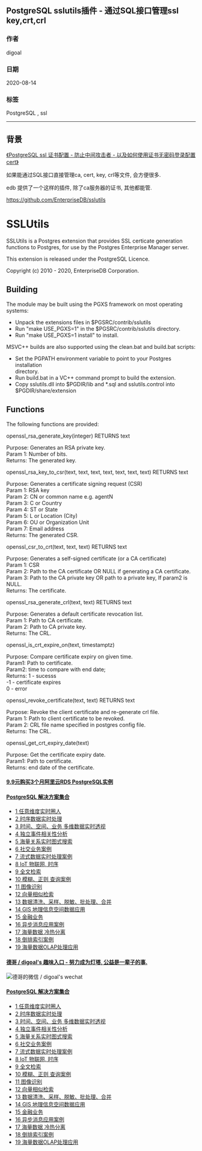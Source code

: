 ## PostgreSQL sslutils插件 - 通过SQL接口管理ssl key,crt,crl             
                
### 作者                
digoal                
                
### 日期                
2020-08-14                
                
### 标签                
PostgreSQL , ssl             
                
----                
                
## 背景               
[《PostgreSQL ssl 证书配置 - 防止中间攻击者 - 以及如何使用证书无密码登录配置cert》](../202006/20200619_01.md)      
    
如果能通过SQL接口直接管理ca, cert, key, crl等文件, 会方便很多.    
    
edb 提供了一个这样的插件, 除了ca服务器的证书, 其他都能管.     
    
https://github.com/EnterpriseDB/sslutils    
    
SSLUtils    
========    
    
SSLUtils is a Postgres extension that provides SSL certicate generation    
functions to Postgres, for use by the Postgres Enterprise Manager server.    
    
This extension is released under the PostgreSQL Licence.    
    
Copyright (c) 2010 - 2020, EnterpriseDB Corporation.    
    
Building    
--------    
    
The module may be built using the PGXS framework on most operating systems:    
    
- Unpack the extensions files in $PGSRC/contrib/sslutils    
- Run "make USE_PGXS=1" in the $PGSRC/contrib/sslutils directory.    
- Run "make USE_PGXS=1 install" to install.    
    
MSVC++ builds are also supported using the clean.bat and build.bat scripts:    
    
- Set the PGPATH environment variable to point to your Postgres installation    
  directory.    
- Run build.bat in a VC++ command prompt to build the extension.    
- Copy sslutils.dll into $PGDIR/lib and *.sql and sslutils.control into     
  $PGDIR/share/extension    
    
    
Functions    
---------    
    
The following functions are provided:    
    
openssl_rsa_generate_key(integer) RETURNS text    
    
Purpose: Generates an RSA private key.    
Param 1: Number of bits.    
Returns: The generated key.    
    
openssl_rsa_key_to_csr(text, text, text, text, text, text, text) RETURNS text    
    
Purpose: Generates a certificate signing request (CSR)    
Param 1: RSA key    
Param 2: CN or common name e.g. agentN    
Param 3: C or Country    
Param 4: ST or State    
Param 5: L or Location (City)    
Param 6: OU or Organization Unit    
Param 7: Email address    
Returns: The generated CSR.    
    
openssl_csr_to_crt(text, text, text) RETURNS text    
    
Purpose: Generates a self-signed certificate (or a CA certificate)    
Param 1: CSR    
Param 2: Path to the CA certificate OR NULL if generating a CA certificate.    
Param 3: Path to the CA private key OR path to a private key, If param2 is NULL.    
Returns: The certificate.    
    
openssl_rsa_generate_crl(text, text) RETURNS text    
    
Purpose: Generates a default certificate revocation list.    
Param 1: Path to CA certificate.    
Param 2: Path to CA private key.    
Returns: The CRL.    
    
openssl_is_crt_expire_on(text, timestamptz)    
    
Purpose: Compare certificate expiry on given time.    
Param1:  Path to certificate.    
Param2:  time to compare with end date;    
Returns: 1 - sucesss    
         -1 - certificate expires    
         0 - error    
    
openssl_revoke_certificate(text, text) RETURNS text    
    
Purpose: Revoke the client certificate and re-generate crl file.    
Param 1: Path to client certificate to be revoked.    
Param 2: CRL file name specified in postgres config file.    
Returns: The CRL.    
    
openssl_get_crt_expiry_date(text)    
    
Purpose: Get the certificate expiry date.    
Param1:  Path to certificate.    
Returns: end date of the certificate.    
    
    
    
  
  
  
  
  
  
  
  
  
#### [9.9元购买3个月阿里云RDS PostgreSQL实例](https://www.aliyun.com/database/postgresqlactivity "57258f76c37864c6e6d23383d05714ea")
  
  
#### [PostgreSQL 解决方案集合](https://yq.aliyun.com/topic/118 "40cff096e9ed7122c512b35d8561d9c8")
- [1 任意维度实时圈人](https://yq.aliyun.com/topic/118 "40cff096e9ed7122c512b35d8561d9c8")
- [2 时序数据实时处理](https://yq.aliyun.com/topic/118 "40cff096e9ed7122c512b35d8561d9c8")
- [3 时间、空间、业务 多维数据实时透视](https://yq.aliyun.com/topic/118 "40cff096e9ed7122c512b35d8561d9c8")
- [4 独立事件相关性分析](https://yq.aliyun.com/topic/118 "40cff096e9ed7122c512b35d8561d9c8")
- [5 海量关系实时图式搜索](https://yq.aliyun.com/topic/118 "40cff096e9ed7122c512b35d8561d9c8")
- [6 社交业务案例](https://yq.aliyun.com/topic/118 "40cff096e9ed7122c512b35d8561d9c8")
- [7 流式数据实时处理案例](https://yq.aliyun.com/topic/118 "40cff096e9ed7122c512b35d8561d9c8")
- [8 IoT 物联网, 时序](https://yq.aliyun.com/topic/118 "40cff096e9ed7122c512b35d8561d9c8")
- [9 全文检索](https://yq.aliyun.com/topic/118 "40cff096e9ed7122c512b35d8561d9c8")
- [10 模糊、正则 查询案例](https://yq.aliyun.com/topic/118 "40cff096e9ed7122c512b35d8561d9c8")
- [11 图像识别](https://yq.aliyun.com/topic/118 "40cff096e9ed7122c512b35d8561d9c8")
- [12 向量相似检索](https://yq.aliyun.com/topic/118 "40cff096e9ed7122c512b35d8561d9c8")
- [13 数据清洗、采样、脱敏、批处理、合并](https://yq.aliyun.com/topic/118 "40cff096e9ed7122c512b35d8561d9c8")
- [14 GIS 地理信息空间数据应用](https://yq.aliyun.com/topic/118 "40cff096e9ed7122c512b35d8561d9c8")
- [15 金融业务](https://yq.aliyun.com/topic/118 "40cff096e9ed7122c512b35d8561d9c8")
- [16 异步消息应用案例](https://yq.aliyun.com/topic/118 "40cff096e9ed7122c512b35d8561d9c8")
- [17 海量数据 冷热分离](https://yq.aliyun.com/topic/118 "40cff096e9ed7122c512b35d8561d9c8")
- [18 倒排索引案例](https://yq.aliyun.com/topic/118 "40cff096e9ed7122c512b35d8561d9c8")
- [19 海量数据OLAP处理应用](https://yq.aliyun.com/topic/118 "40cff096e9ed7122c512b35d8561d9c8")
  
  
#### [德哥 / digoal's 趣味入口 - 努力成为灯塔, 公益是一辈子的事.](https://github.com/digoal/blog/blob/master/README.md "22709685feb7cab07d30f30387f0a9ae")
  
  
![德哥的微信 / digoal's wechat](../pic/digoal_weixin.jpg "f7ad92eeba24523fd47a6e1a0e691b59")
  
  
#### [PostgreSQL 解决方案集合](https://yq.aliyun.com/topic/118 "40cff096e9ed7122c512b35d8561d9c8")
- [1 任意维度实时圈人](https://yq.aliyun.com/topic/118 "40cff096e9ed7122c512b35d8561d9c8")
- [2 时序数据实时处理](https://yq.aliyun.com/topic/118 "40cff096e9ed7122c512b35d8561d9c8")
- [3 时间、空间、业务 多维数据实时透视](https://yq.aliyun.com/topic/118 "40cff096e9ed7122c512b35d8561d9c8")
- [4 独立事件相关性分析](https://yq.aliyun.com/topic/118 "40cff096e9ed7122c512b35d8561d9c8")
- [5 海量关系实时图式搜索](https://yq.aliyun.com/topic/118 "40cff096e9ed7122c512b35d8561d9c8")
- [6 社交业务案例](https://yq.aliyun.com/topic/118 "40cff096e9ed7122c512b35d8561d9c8")
- [7 流式数据实时处理案例](https://yq.aliyun.com/topic/118 "40cff096e9ed7122c512b35d8561d9c8")
- [8 IoT 物联网, 时序](https://yq.aliyun.com/topic/118 "40cff096e9ed7122c512b35d8561d9c8")
- [9 全文检索](https://yq.aliyun.com/topic/118 "40cff096e9ed7122c512b35d8561d9c8")
- [10 模糊、正则 查询案例](https://yq.aliyun.com/topic/118 "40cff096e9ed7122c512b35d8561d9c8")
- [11 图像识别](https://yq.aliyun.com/topic/118 "40cff096e9ed7122c512b35d8561d9c8")
- [12 向量相似检索](https://yq.aliyun.com/topic/118 "40cff096e9ed7122c512b35d8561d9c8")
- [13 数据清洗、采样、脱敏、批处理、合并](https://yq.aliyun.com/topic/118 "40cff096e9ed7122c512b35d8561d9c8")
- [14 GIS 地理信息空间数据应用](https://yq.aliyun.com/topic/118 "40cff096e9ed7122c512b35d8561d9c8")
- [15 金融业务](https://yq.aliyun.com/topic/118 "40cff096e9ed7122c512b35d8561d9c8")
- [16 异步消息应用案例](https://yq.aliyun.com/topic/118 "40cff096e9ed7122c512b35d8561d9c8")
- [17 海量数据 冷热分离](https://yq.aliyun.com/topic/118 "40cff096e9ed7122c512b35d8561d9c8")
- [18 倒排索引案例](https://yq.aliyun.com/topic/118 "40cff096e9ed7122c512b35d8561d9c8")
- [19 海量数据OLAP处理应用](https://yq.aliyun.com/topic/118 "40cff096e9ed7122c512b35d8561d9c8")
  
